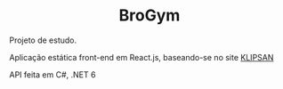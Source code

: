 <h1 align="center">
BroGym
</h1>

<p>Projeto de estudo.</p>
<p>Aplicação estática front-end em React.js, baseando-se no site <a href="https://klipsan-demo.squarespace.com/">KLIPSAN</a></p>
<p>API feita em C#, .NET 6</p>
